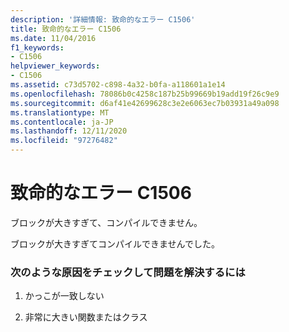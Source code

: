 ```yaml
---
description: '詳細情報: 致命的なエラー C1506'
title: 致命的なエラー C1506
ms.date: 11/04/2016
f1_keywords:
- C1506
helpviewer_keywords:
- C1506
ms.assetid: c73d5702-c898-4a32-b0fa-a118601a1e14
ms.openlocfilehash: 78086b0c4258c187b25b99669b19add19f26c9e9
ms.sourcegitcommit: d6af41e42699628c3e2e6063ec7b03931a49a098
ms.translationtype: MT
ms.contentlocale: ja-JP
ms.lasthandoff: 12/11/2020
ms.locfileid: "97276482"
---
```

# <a name="fatal-error-c1506"></a>致命的なエラー C1506

ブロックが大きすぎて、コンパイルできません。

ブロックが大きすぎてコンパイルできませんでした。

### <a name="to-fix-by-checking-the-following-possible-causes"></a>次のような原因をチェックして問題を解決するには

1. かっこが一致しない

1. 非常に大きい関数またはクラス
